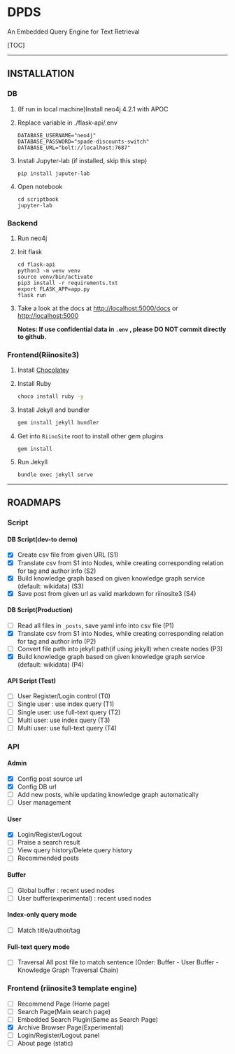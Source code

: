# DPDS
An Embedded Query Engine for Text Retrieval

[TOC]

-------

## INSTALLATION 

### DB

1. (If run in local machine)Install neo4j 4.2.1 with APOC

2. Replace variable in ./flask-api/.env 

    ```
    DATABASE_USERNAME="neo4j"
    DATABASE_PASSWORD="spade-discounts-switch"
    DATABASE_URL="bolt://localhost:7687"
    ```

3. Install Jupyter-lab (if installed, skip this step)

   ```
   pip install juputer-lab
   ```

4. Open notebook

    ```
    cd scriptbook
    jupyter-lab
    ```

    

### Backend

1. Run neo4j

2. Init flask
    ```
    cd flask-api
    python3 -m venv venv
    source venv/bin/activate
    pip3 install -r requirements.txt
    export FLASK_APP=app.py
    flask run
    ```
3. Take a look at the docs at [http://localhost:5000/docs](http://localhost:5000/docs) or [http://localhost:5000](http://localhost:5000)

   **Notes: If use confidential data in `.env` , please DO NOT commit directly to github.**


### Frontend(Riinosite3)

1. Install  [Chocolatey](https://chocolatey.org/packages/jekyll)

2. Install Ruby

   ```bash
   choco install ruby -y
   ```

3. Install Jekyll and bundler

   ```bash
   gem install jekyll bundler
   ```

4. Get into `RiinoSite` root to install other gem plugins

   ```
   gem install
   ```

5. Run Jekyll

   ```
   bundle exec jekyll serve
   ```

------

## ROADMAPS

### Script

#### DB Script(dev-to demo)

- [x] Create csv file from given URL (S1)
- [x] Translate csv from S1 into Nodes, while creating corresponding relation for tag and author info (S2)
- [x] Build knowledge graph based on given knowledge graph service (default: wikidata) (S3)
- [x] Save post from given url as valid markdown for riinosite3 (S4)

#### DB Script(Production)

- [ ] Read all files in `_posts`, save yaml info into csv file (P1)
- [x] Translate csv from S1 into Nodes, while creating corresponding relation for tag and author info (P2)
- [ ] Convert file path into jekyll path(if using jekyll) when create nodes (P3)
- [x] Build knowledge graph based on given knowledge graph service (default: wikidata) (P4)

#### API Script (Test)

- [ ] User Register/Login control (T0)
- [ ] Single user : use index query (T1)
- [ ] Single user: use full-text query (T2)
- [ ] Multi user: use index query (T3)
- [ ] Multi user: use full-text query (T4)

### API

#### Admin

- [x] Config post source url
- [x] Config DB url
- [ ] Add new posts, while updating knowledge graph automatically
- [ ] User management

#### User

- [x] Login/Register/Logout
- [ ] Praise a search result
- [ ] View query history/Delete query history
- [ ] Recommended posts 

#### Buffer

- [ ] Global buffer : recent used nodes
- [ ] User buffer(experimental) : recent used nodes

#### Index-only query mode

- [ ] Match title/author/tag

#### Full-text query mode

- [ ] Traversal All post file to match sentence (Order: Buffer - User Buffer - Knowledge Graph Traversal Chain)

### Frontend (riinosite3 template engine)

- [ ] Recommend Page (Home page)
- [ ] Search Page(Main search page)
- [ ] Embedded Search Plugin(Same as Search Page)
- [x] Archive Browser Page(Experimental)
- [ ] Login/Register/Logout panel
- [ ] About page (static)

